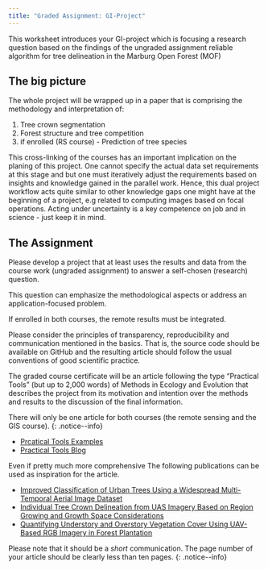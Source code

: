 ```yaml
---
title: "Graded Assignment: GI-Project"
---
```


This worksheet introduces your GI-project which is focusing a research question based on the findings of the ungraded assignment reliable algorithm for tree delineation in the Marburg Open Forest (MOF)

## The big picture
The whole project will be wrapped up in a paper that is comprising the methodology and interpretation of:
1. Tree crown segmentation 
1. Forest structure and tree competition 
1. if enrolled (RS course) - Prediction of tree species 


This cross-linking of the courses has an important implication on the planing of this project. One cannot specify the actual data set requirements at this stage and but one must iteratively adjust the requirements based on insights and knowledge gained in the parallel work. Hence, this dual project workflow acts quite similar to other knowledge gaps one might have at the beginning of a project, e.g related to computing images based on focal operations. Acting under uncertainty is a key competence on job and in science - just keep it in mind.

## The Assignment

Please develop a project that at least uses the results and data from the course work (ungraded assignment) to answer a self-chosen (research) question. 

This question can emphasize the methodological aspects or address an application-focused problem. 

If enrolled in both courses, the remote results must be integrated.

 
Please consider the principles of transparency, reproducibility and communication mentioned in the basics. That is, the source code should be available on GitHub and the resulting article should follow the usual conventions of good scientific practice. 

The graded course certificate will be an article following the type “Practical Tools” (but up to 2,000 words) of Methods in Ecology and Evolution that describes the project from its motivation and intention over the methods and results to the discussion of the final information. 

There will only be one article for both courses (the remote sensing and the GIS course).
{: .notice--info}

* [Prcatical Tools Examples](https://besjournals.onlinelibrary.wiley.com/doi/toc/10.1111/(ISSN)2041-210x.PracticalToolsFieldMethodsMEE32018)
* [Practical Tools Blog](https://methodsblog.com/tag/practical-tools/)

Even if pretty much more comprehensive The following publications can be used as inspiration for the article.
* [Improved Classification of Urban Trees Using a Widespread Multi-Temporal Aerial Image Dataset ](https://doi.org/10.3390/rs12152475)
* [Individual Tree Crown Delineation from UAS Imagery Based on Region Growing and Growth Space Considerations](https://www.mdpi.com/2072-4292/12/15/2363) 
* [Quantifying Understory and Overstory Vegetation Cover Using UAV-Based RGB Imagery in Forest Plantation](https://doi.org/10.3390/rs12020298)


Please note that it should be a *short* communication. The page number of your article should be clearly less than ten pages.
{: .notice--info}

